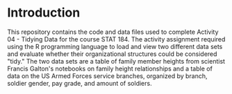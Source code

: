 # Introduction
This repository contains the code and data files used to complete Activity 04 - Tidying Data for the course STAT 184. The activity assignment required using the R programming language to load and view two different data sets and evaluate whether their organizational structures could be considered "tidy." The two data sets are a table of family member heights from scientist Francis Galton's notebooks on family height relationships and a table of data on the US Armed Forces service branches, organized by branch, soldier gender, pay grade, and amount of soldiers.
